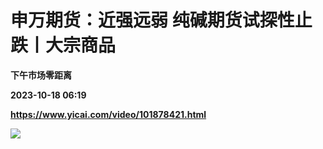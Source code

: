 # 申万期货：近强远弱 纯碱期货试探性止跌丨大宗商品
**下午市场零距离**

**2023-10-18 06:19**

**https://www.yicai.com/video/101878421.html**

![](http://imgcdn.yicai.com/vms-new/2023/10/fcff87cd-cb71-4a9b-b2b2-8d81de0da8b0_OXHN.jpg)